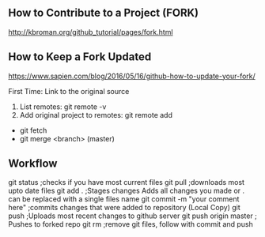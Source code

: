 ## How to Contribute to a Project (FORK)

http://kbroman.org/github_tutorial/pages/fork.html

## How to Keep a Fork Updated

https://www.sapien.com/blog/2016/05/16/github-how-to-update-your-fork/

First Time: Link to the original source

1) List remotes: git remote -v
2) Add original project to remotes: git remote add <name> <copiedURL>

* git fetch <nameOfRemote>
* git merge <nameOfRemote>\<branch> (master)


## Workflow

git status ;checks if you have most current files
git pull ;downloads most upto date files
git add . ;Stages changes Adds all changes you made or . can be replaced with a single files name
git commit -m "your comment here" ;commits changes that were added to repository (Local Copy)
git push ;Uploads most recent changes to github server
git push origin master ; Pushes to forked repo
git rm ;remove git files, follow with commit and push
